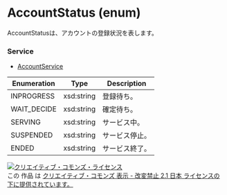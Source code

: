 # AccountStatus (enum)
AccountStatusは、アカウントの登録状況を表します。
### Service
+ [AccountService](../services/AccountService.md)

| Enumeration | Type | Description |
|---|---|---|
| INPROGRESS | xsd:string | 登録待ち。 |
| WAIT_DECIDE | xsd:string | 確定待ち。 |
| SERVING | xsd:string | サービス中。 |
| SUSPENDED | xsd:string | サービス停止。 |
| ENDED | xsd:string | サービス終了。 |

<a rel="license" href="http://creativecommons.org/licenses/by-nd/2.1/jp/"><img alt="クリエイティブ・コモンズ・ライセンス" style="border-width:0" src="https://i.creativecommons.org/l/by-nd/2.1/jp/88x31.png" /></a><br />この 作品 は <a rel="license" href="http://creativecommons.org/licenses/by-nd/2.1/jp/">クリエイティブ・コモンズ 表示 - 改変禁止 2.1 日本 ライセンスの下に提供されています。</a>
